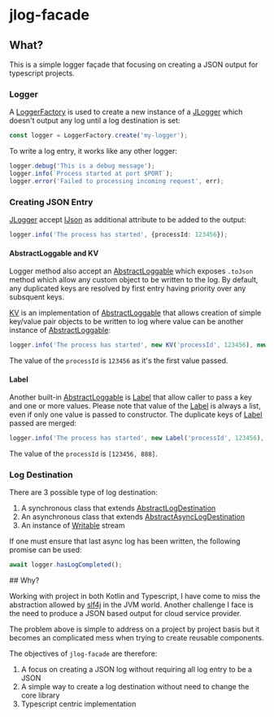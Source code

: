 # jlog-facade

## What?

This is a simple logger façade that focusing on creating a JSON output for typescript projects.

### Logger

A [LoggerFactory](https://fp8.github.io/jlog-facade/classes/LoggerFactory.html) is used to create a new instance of a [JLogger](https://fp8.github.io/jlog-facade/classes/JLogger.html) which doesn't output any log until a log destination is set:

```ts
const logger = LoggerFactory.create('my-logger');
```

To write a log entry, it works like any other logger:

```ts
logger.debug('This is a debug message');
logger.info(`Process started at port $PORT`);
logger.error('Failed to processing incoming request', err);
```

### Creating JSON Entry

[JLogger](https://fp8.github.io/jlog-facade/classes/JLogger.html) accept [IJson](https://fp8.github.io/jlog-facade/interfaces/IJson.html) as additional attribute to be added to the output:

```ts
logger.info('The process has started', {processId: 123456});
```

#### AbstractLoggable and KV

Logger method also accept an [AbstractLoggable](https://fp8.github.io/jlog-facade/classes/AbstractLoggable.html) which exposes `.toJson` method which allow any custom object to be written to the log.  By default, any duplicated keys are resolved by first entry having priority over any subsquent keys.

[KV](https://fp8.github.io/jlog-facade/classes/KV.html) is an implementation of [AbstractLoggable](https://fp8.github.io/jlog-facade/classes/AbstractLoggable.html) that allows creation of simple key/value pair objects to be written to log where value can be another instance of [AbstractLoggable](https://fp8.github.io/jlog-facade/classes/AbstractLoggable.html):

```ts
logger.info('The process has started', new KV('processId', 123456), new KV('processId', 888));
```

The value of the `processId` is `123456` as it's the first value passed.

#### Label

Another built-in [AbstractLoggable](https://fp8.github.io/jlog-facade/classes/AbstractLoggable.html) is [Label](https://fp8.github.io/jlog-facade/classes/Label.html) that allow caller to pass a key and one or more values.  Please note that value of the [Label](https://fp8.github.io/jlog-facade/classes/Label.html) is always a list, even if only one value is passed to constructor.  The duplicate keys of [Label](https://fp8.github.io/jlog-facade/classes/Label.html) passed are merged:

```ts
logger.info('The process has started', new Label('processId', 123456), new Label('processId', 888));
```

The value of the `processId` is `[123456, 888]`.

### Log Destination

There are 3 possible type of log destination:

1. A synchronous class that extends [AbstractLogDestination](https://fp8.github.io/jlog-facade/classes/AbstractLogDestination.html)
1. An asynchronous class that extends [AbstractAsyncLogDestination](https://fp8.github.io/jlog-facade/classes/AbstractAsyncLogDestination.html)
1. An instance of [Writable](https://nodejs.org/api/stream.html#class-streamwritable) stream

If one must ensure that last async log has been written, the following promise can be used: 

```ts
await logger.hasLogCompleted();
```

## Why?

Working with project in both Kotlin and Typescript, I have come to miss the abstraction allowed by [slf4j](https://www.slf4j.org/) in the JVM world.  Another challenge I face is the need to produce a JSON based output for cloud service provider.

The problem above is simple to address on a project by project basis but it becomes an complicated mess when trying to create reusable components.

The objectives of `jlog-facade` are therefore:

1. A focus on creating a JSON log without requiring all log entry to be a JSON
1. A simple way to create a log destination without need to change the core library
1. Typescript centric implementation
